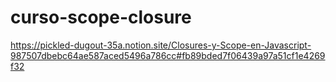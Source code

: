 # curso-scope-closure


https://pickled-dugout-35a.notion.site/Closures-y-Scope-en-Javascript-987507dbebc64ae587aced5496a786cc#fb89bded7f06439a97a51cf1e4269f32
